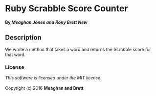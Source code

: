 # Ruby Scrabble Score Counter

#### By _**Meaghan Jones and Rony Brett New**_

## Description 

We wrote a method that takes a word and returns the Scrabble score for that word.

###  License
_This software is licensed under the MIT license._<br><br>
Copyright (c) 2016 **Meaghan and Brett**

